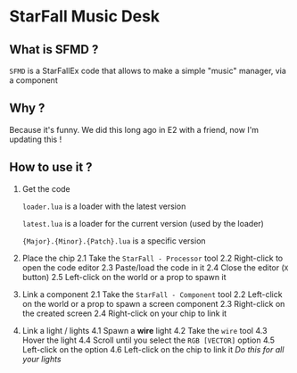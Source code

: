 # StarFall Music Desk

## What is SFMD ?

`SFMD` is a StarFallEx code that allows to make a simple "music" manager, via a component

## Why ?

Because it's funny. We did this long ago in E2 with a friend, now I'm updating this !

## How to use it ?

1. Get the code 

	`loader.lua` is a loader with the latest version

	`latest.lua` is a loader for the current version (used by the loader)

	`{Major}.{Minor}.{Patch}.lua` is a specific version

2. Place the chip
	2.1 Take the `StarFall - Processor` tool
	2.2 Right-click to open the code editor
	2.3 Paste/load the code in it
	2.4 Close the editor (`X` button)
	2.5 Left-click on the world or a prop to spawn it
3. Link a component
	2.1 Take the `StarFall - Component` tool
	2.2 Left-click on the world or a prop to spawn a screen component
	2.3 Right-click on the created screen
	2.4 Right-click on your chip to link it
4. Link a light / lights
	4.1 Spawn a **wire** light
	4.2 Take the `wire` tool
	4.3 Hover the light
	4.4 Scroll until you select the `RGB [VECTOR]` option
	4.5 Left-click on the option
	4.6 Left-click on the chip to link it
	*Do this for all your lights*